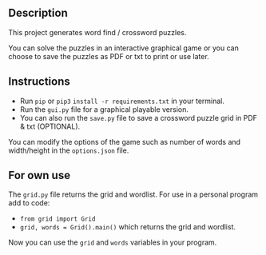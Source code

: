 ## Description

This project generates word find / crossword puzzles.

You can solve the puzzles in an interactive graphical game or 
you can choose to save the puzzles as PDF or txt to print or use later.

## Instructions

- Run `pip` or `pip3` `install -r requirements.txt` in your terminal.
- Run the `gui.py` file for a graphical playable version.
- You can also run the `save.py` file to save a crossword puzzle grid in PDF & txt (OPTIONAL).

You can modify the options of the game such as number of words and width/height in the `options.json` file.

## For own use
The `grid.py` file returns the grid and wordlist. For use in a personal program add to code:

- `from grid import Grid`
- `grid, words = Grid().main()` which returns the grid and wordlist.

Now you can use the `grid` and `words` variables in your program.    
